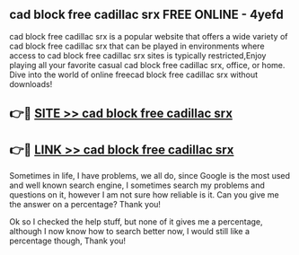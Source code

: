 ## cad block free cadillac srx FREE ONLINE - 4yefd

cad block free cadillac srx is a popular website that offers a wide variety of cad block free cadillac srx that can be played in environments where access to cad block free cadillac srx sites is typically restricted,Enjoy playing all your favorite casual cad block free cadillac srx, office, or home. Dive into the world of online freecad block free cadillac srx without downloads!

## 👉🔴 [SITE >> cad block free cadillac srx](http://news.freeplayer.one?title=cad_block_free_cadillac_srx&ref=FRRE)

## 👉🔴 [LINK >> cad block free cadillac srx](http://news.freeplayer.one?title=cad_block_free_cadillac_srx&ref=FREE)

Sometimes in life, I have problems, we all do, since Google is the most used and well known search engine, I sometimes search my problems and questions on it, however I am not sure how reliable is it. Can you give me the answer on a percentage? Thank you!

Ok so I checked the help stuff, but none of it gives me a percentage, although I now know how to search better now, I would still like a percentage though, Thank you!
